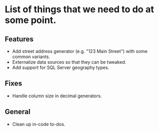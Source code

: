 # List of things that we need to do at some point.

## Features

- Add street address generator (e.g. "123 Main Street") with some common variants.
- Externalize data sources so that they can be tweaked.
- Add support for SQL Server geography types.

## Fixes

- Handle column size in decimal generators.

## General

- Clean up in-code to-dos.
